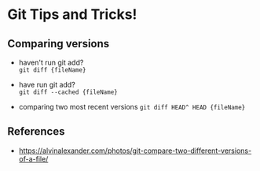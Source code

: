 # Git Tips and Tricks!

## Comparing versions
* haven't run git add? \
  `git diff {fileName}`

* have run git add? \
  `git diff --cached {fileName}`

* comparing two most recent versions
  `git diff HEAD^ HEAD {fileName}`


## References
* https://alvinalexander.com/photos/git-compare-two-different-versions-of-a-file/
